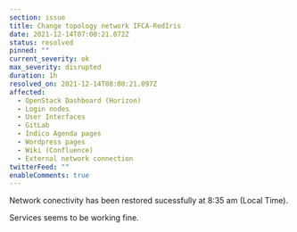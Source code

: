 ```yaml
---
section: issue
title: Change topology network IFCA-RedIris
date: 2021-12-14T07:00:21.072Z
status: resolved
pinned: ""
current_severity: ok
max_severity: disrupted
duration: 1h
resolved_on: 2021-12-14T08:00:21.097Z
affected:
  - OpenStack Dashboard (Horizon)
  - Login nodes
  - User Interfaces
  - GitLab
  - Indico Agenda pages
  - Wordpress pages
  - Wiki (Confluence)
  - External network connection
twitterFeed: ""
enableComments: true
---
```

Network conectivity has been restored sucessfully at 8:35 am (Local Time).

Services seems to be working fine.